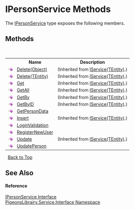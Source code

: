 # IPersonService Methods
 

The <a href="77e5badf-3823-4fcd-883e-396ad6845ef8">IPersonService</a> type exposes the following members.


## Methods
&nbsp;<table><tr><th></th><th>Name</th><th>Description</th></tr><tr><td>![Public method](media/pubmethod.gif "Public method")</td><td><a href="6a01e81d-dc8f-a21a-91b5-75a8a5e20f4e">Delete(Object)</a></td><td> (Inherited from <a href="2968df4d-a1dc-aae6-f9e7-e1e48a569370">IService(TEntity)</a>.)</td></tr><tr><td>![Public method](media/pubmethod.gif "Public method")</td><td><a href="792a7ee0-17a6-f90e-1739-9f31bbdd06df">Delete(TEntity)</a></td><td> (Inherited from <a href="2968df4d-a1dc-aae6-f9e7-e1e48a569370">IService(TEntity)</a>.)</td></tr><tr><td>![Public method](media/pubmethod.gif "Public method")</td><td><a href="d04f0828-3830-2dfc-1325-d8f39c234585">Get</a></td><td> (Inherited from <a href="2968df4d-a1dc-aae6-f9e7-e1e48a569370">IService(TEntity)</a>.)</td></tr><tr><td>![Public method](media/pubmethod.gif "Public method")</td><td><a href="95cd3221-68c4-985c-e8dd-637a5b0d3a37">GetAll</a></td><td> (Inherited from <a href="2968df4d-a1dc-aae6-f9e7-e1e48a569370">IService(TEntity)</a>.)</td></tr><tr><td>![Public method](media/pubmethod.gif "Public method")</td><td><a href="99e72a5f-f617-96e1-79ad-c9fcb156ec79">GetBy</a></td><td> (Inherited from <a href="2968df4d-a1dc-aae6-f9e7-e1e48a569370">IService(TEntity)</a>.)</td></tr><tr><td>![Public method](media/pubmethod.gif "Public method")</td><td><a href="20a19681-7426-f82b-da04-61553c0a4f90">GetByID</a></td><td> (Inherited from <a href="2968df4d-a1dc-aae6-f9e7-e1e48a569370">IService(TEntity)</a>.)</td></tr><tr><td>![Public method](media/pubmethod.gif "Public method")</td><td><a href="f8a447e7-6be2-b66d-a850-c26a9447190f">GetPersonData</a></td><td /></tr><tr><td>![Public method](media/pubmethod.gif "Public method")</td><td><a href="26bd1709-1edb-7e11-bb20-2142f12b3a56">Insert</a></td><td> (Inherited from <a href="2968df4d-a1dc-aae6-f9e7-e1e48a569370">IService(TEntity)</a>.)</td></tr><tr><td>![Public method](media/pubmethod.gif "Public method")</td><td><a href="639e5f67-0803-bc40-581d-30e0eb63a66c">LoginValidation</a></td><td /></tr><tr><td>![Public method](media/pubmethod.gif "Public method")</td><td><a href="e1f962b5-94c6-22f0-8f47-8b29f99261b1">RegisterNewUser</a></td><td /></tr><tr><td>![Public method](media/pubmethod.gif "Public method")</td><td><a href="869e540f-e1c5-7415-1be7-070c75087990">Update</a></td><td> (Inherited from <a href="2968df4d-a1dc-aae6-f9e7-e1e48a569370">IService(TEntity)</a>.)</td></tr><tr><td>![Public method](media/pubmethod.gif "Public method")</td><td><a href="f91a6341-8aef-9f2f-717e-c57dfaf97c13">UpdatePerson</a></td><td /></tr></table>&nbsp;
<a href="#ipersonservice-methods">Back to Top</a>

## See Also


#### Reference
<a href="77e5badf-3823-4fcd-883e-396ad6845ef8">IPersonService Interface</a><br /><a href="b0fc0eda-b7b1-0d3d-2267-0fd4766ff20d">PigeonsLibrairy.Service.Interface Namespace</a><br />